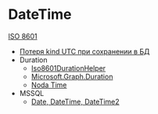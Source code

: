 # DateTime

[ISO 8601](https://en.wikipedia.org/wiki/ISO_8601)

- [Потеря kind UTC при сохранении в БД](./utc-kind-set-on-reading-from-db.md)
- Duration
  - [Iso8601DurationHelper](https://www.nuget.org/packages/Iso8601DurationHelper)
  - [Microsoft.Graph.Duration](https://learn.microsoft.com/en-us/dotnet/api/microsoft.graph.duration)
  - [Noda Time](https://stackoverflow.com/questions/74155954/how-can-i-parse-iso-8601s-pndtnhnmn-ns-format-in-c-net#answer-74156166)
- MSSQL
  - [Date, DateTime, DateTime2](./mssql/date-datime-datime2.md)
